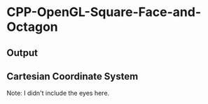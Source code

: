 # CPP-OpenGL-Square-Face-and-Octagon
## Output

## Cartesian Coordinate System
Note: I didn't include the eyes here.  
